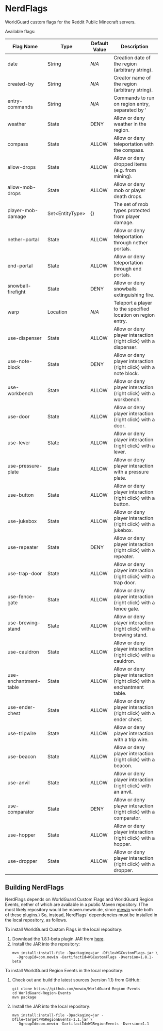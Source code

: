 NerdFlags
=========
WorldGuard custom flags for the Reddit Public Minecraft servers.

Available flags:

| Flag Name             | Type                  | Default Value | Description |
|-----------------------|-----------------------|---------------|-------------|
| date                  | String                | *N/A*         | Creation date of the region (arbitrary string). |
| created-by            | String                | *N/A*         | Creator name of the region (arbitrary string). |
| entry-commands        | String                | *N/A*         | Commands to run on region entry, separated by '|'. |
| weather               | State                 | DENY          | Allow or deny weather in the region. |
| compass               | State                 | ALLOW         | Allow or deny teleportation with the compass. |
| allow-drops           | State                 | ALLOW         | Allow or deny dropped items (e.g. from mining). |
| allow-mob-drops       | State                 | ALLOW         | Allow or deny mob or player death drops. |
| player-mob-damage     | Set&lt;EntityType&gt; | {}            | The set of mob types protected from player damage. |
| nether-portal         | State                 | ALLOW         | Allow or deny teleportation through nether portals. |
| end-portal            | State                 | ALLOW         | Allow or deny teleportation through end portals. |
| snowball-firefight    | State                 | DENY          | Allow or deny snowballs extinguishing fire. |
| warp                  | Location              | *N/A*         | Teleport a player to the specified location on region entry. |
| use-dispenser         | State                 | ALLOW         | Allow or deny player interaction (right click) with a dispenser. |
| use-note-block        | State                 | DENY          | Allow or deny player interaction (right click) with a note block. |
| use-workbench         | State                 | ALLOW         | Allow or deny player interaction (right click) with a workbench. |
| use-door              | State                 | ALLOW         | Allow or deny player interaction (right click) with a door. |
| use-lever             | State                 | ALLOW         | Allow or deny player interaction (right click) with a lever. |
| use-pressure-plate    | State                 | ALLOW         | Allow or deny player interaction with a pressure plate. |
| use-button            | State                 | ALLOW         | Allow or deny player interaction (right click) with a button. |
| use-jukebox           | State                 | ALLOW         | Allow or deny player interaction (right click) with a jukebox. |
| use-repeater          | State                 | DENY          | Allow or deny player interaction (right click) with a repeater. |
| use-trap-door         | State                 | ALLOW         | Allow or deny player interaction (right click) with a trap door. |
| use-fence-gate        | State                 | ALLOW         | Allow or deny player interaction (right click) with a fence gate. |
| use-brewing-stand     | State                 | ALLOW         | Allow or deny player interaction (right click) with a brewing stand. |
| use-cauldron          | State                 | ALLOW         | Allow or deny player interaction (right click) with a cauldron. |
| use-enchantment-table | State                 | ALLOW         | Allow or deny player interaction (right click) with a enchantment table. |
| use-ender-chest       | State                 | ALLOW         | Allow or deny player interaction (right click) with a ender chest. |
| use-tripwire          | State                 | ALLOW         | Allow or deny player interaction with a trip wire. |
| use-beacon            | State                 | ALLOW         | Allow or deny player interaction (right click) with a beacon. |
| use-anvil             | State                 | ALLOW         | Allow or deny player interaction (right click) with an anvil. |
| use-comparator        | State                 | DENY          | Allow or deny player interaction (right click) with a comparator. |
| use-hopper            | State                 | ALLOW         | Allow or deny player interaction (right click) with a hopper. |
| use-dropper           | State                 | ALLOW         | Allow or deny player interaction (right click) with a dropper. |


Building NerdFlags
------------------
NerdFlags depends on WorldGuard Custom Flags and WorldGuard Region Events,
nether of which are available in a public Maven repository.  (The most likely
repository would be maven.mewin.de, since [mewin](https://github.com/mewin)
wrote both of these plugins.)  So, instead, NerdFlags' dependencies must be
installed in the local repository, as follows.

To install WorldGuard Custom Flags in the local repository:
1. Download the 1.8.1-beta plugin JAR from [here](http://dev.bukkit.org/bukkit-plugins/worldguard-custom-flags/).
1. Install the JAR into the repository:
   ```
   mvn install:install-file -Dpackaging=jar -Dfile=WGCustomFlags.jar \
     -DgroupId=com.mewin -DartifactId=WGCustomFlags -Dversion=1.8.1-beta
   ```

To install WorldGuard Region Events in the local repository:
1. Check out and build the latest sources (version 1.1) from GitHub:
   ```
   git clone https://github.com/mewin/WorldGuard-Region-Events
   cd WorldGuard-Region-Events
   mvn package
   ```
2. Install the JAR into the local repository:
   ```
   mvn install:install-file -Dpackaging=jar -Dfile=target/WGRegionEvents-1.1.jar \
     -DgroupId=com.mewin -DartifactId=WGRegionEvents -Dversion=1.1
   ```
